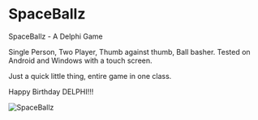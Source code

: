 # SpaceBallz
SpaceBallz - A Delphi Game

Single Person, Two Player, Thumb against thumb, Ball basher.
Tested on Android and Windows with a touch screen.

Just a quick little thing, entire game in one class.

Happy Birthday DELPHI!!!




![SpaceBallz](https://user-images.githubusercontent.com/97798670/153780177-5973ddae-99de-4470-8b88-35f6d1bf48fc.jpg)
